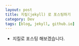 ```yaml
---
layout: post
title: 지킬(jekyll) 로 포스팅하기
category: Dev
tags: [blog, jekyll, github.io]
---
```


- 지킬로 포스팅 해보겠습니다.